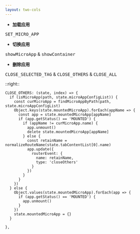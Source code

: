 ```yaml
---
layout: two-cols
---
```


- **加载应用** 

<kbd>SET_MICRO_APP</kbd>

- **切换应用** 

<kbd>showMicroApp</kbd> & <kbd>showContainer</kbd>

- **删除应用** 

<kbd>CLOSE_SELECTED_TAG</kbd> & <kbd>CLOSE_OTHERS</kbd> & <kbd>CLOSE_ALL</kbd>

::right::



```js{8-19|23-25}
CLOSE_OTHERS: (state, index) => {
  if (isMicroApp(path, state.microAppConfigList)) {
    const curMicroApp = findMicroAppByPath(path, state.microAppConfigList)
    Object.keys(state.mountedMicroApp).forEach(appName => {
      const app = state.mountedMicroApp[appName]
      if (app.getStatus() == 'MOUNTED') {
        if (appName != curMicroApp.name) {
          app.unmount()
          delete state.mountedMicroApp[appName]
        } else {
          const retainName = normalizeRouteName(state.tabContentList[0].name)
          app.update({
            routerEvent: {
              name: retainName,
              type: 'closeOthers'
            }
          })
        }
      }
    })
  } else {
    Object.values(state.mountedMicroApp).forEach(app => {
      if (app.getStatus() == 'MOUNTED') {
        app.unmount()
      }
    })
    state.mountedMicroApp = {}
  }

},
```

<style>
  :deep(.col-right.slidev-page-22){
    margin-top: -40px;
    margin-left: 5px;
  }
</style>